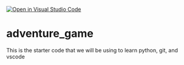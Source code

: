 [![Open in Visual Studio Code](https://classroom.github.com/assets/open-in-vscode-2e0aaae1b6195c2367325f4f02e2d04e9abb55f0b24a779b69b11b9e10269abc.svg)](https://classroom.github.com/online_ide?assignment_repo_id=17663511&assignment_repo_type=AssignmentRepo)
# adventure_game
This is the starter code that we will be using to learn python, git, and vscode
